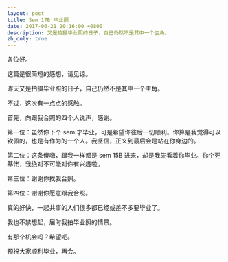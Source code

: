 ```yaml
---
layout: post
title: Sem 17B 毕业照
date: 2017-06-21 20:16:00 +0800
description: 又是拍摄毕业照的日子，自己仍然不是其中一个主角。
zh_only: true
---
```

各位好。

这篇是很简短的感想，请见谅。

昨天又是拍摄毕业照的日子，自己仍然不是其中一个主角。

不过，这次有一点点的感触。

首先，向跟我合照的四个人说声，感谢。

第一位：虽然你下个 sem 才毕业，可是希望你往后一切顺利。你算是我觉得可以钦佩的，也是有作为的一个人。我坚信，正义到最后会是站在你身边的。

第二位：这条傻嗨，跟我一样都是 sem 15B 进来，却是我先看着你毕业。你个死基佬，我绝对不可能对你有兴趣啦。

第三位：谢谢你找我合照。

第四位：谢谢你愿意跟我合照。

真的好快，一起共事的人们很多都已经或差不多要毕业了。

我也不禁想起，届时我拍毕业照的情景。

有那个机会吗？希望吧。

预祝大家顺利毕业，再会。
